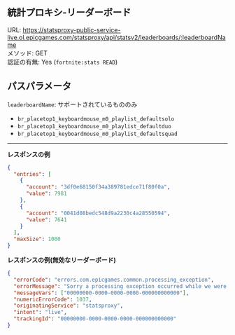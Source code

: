 ## 統計プロキシ-リーダーボード

URL: https://statsproxy-public-service-live.ol.epicgames.com/statsproxy/api/statsv2/leaderboards/:leaderboardName \
メソッド: GET \
認証の有無: Yes (`fortnite:stats READ`)

## パスパラメータ

`leaderboardName`: サポートされているもののみ

- `br_placetop1_keyboardmouse_m0_playlist_defaultsolo`
- `br_placetop1_keyboardmouse_m0_playlist_defaultduo`
- `br_placetop1_keyboardmouse_m0_playlist_defaultsquad`

---

__レスポンスの例__

```json
{
  "entries": [
    {
      "account": "3df0e68150f34a389781edce71f80f0a",
      "value": 7981
    },
    {
      "account": "0041d08bedc548d9a2230c4a28550594",
      "value": 7641
    }
  ],
  "maxSize": 1000
}
```

__レスポンスの例(無効なリーダーボード)__

```json
{
  "errorCode": "errors.com.epicgames.common.processing_exception",
  "errorMessage": "Sorry a processing exception occurred while we were waiting for you to send us request data. (tracking id: [00000000-0000-0000-0000-000000000000])",
  "messageVars": ["00000000-0000-0000-0000-000000000000"],
  "numericErrorCode": 1037,
  "originatingService": "statsproxy",
  "intent": "live",
  "trackingId": "00000000-0000-0000-0000-000000000000"
}
```
